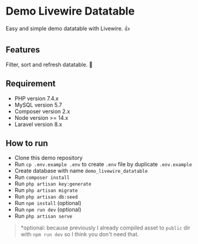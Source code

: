 # Demo Livewire Datatable

Easy and simple demo datatable with Livewire. 👍

## Features

Filter, sort and refresh datatable. 🙂

## Requirement

- PHP version 7.4.x
- MySQL version 5.7
- Composer version 2.x
- Node version >= 14.x
- Laravel version 8.x

## How to run

- Clone this demo repository
- Run `cp .env.example .env` to create `.env` file by duplicate `.env.example`
- Create database with name `demo_livewire_datatable`
- Run `composer install`
- Run `php artisan key:generate`
- Run `php artisan migrate`
- Run `php artisan db:seed`
- Run `npm install` (optional)
- Run `npm run dev` (optional)
- Run `php artisan serve`

> *optional: because previously I already compiled asset to `public` dir with `npm run dev` so I think you don't need that.

